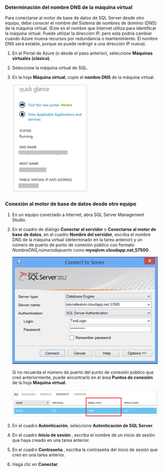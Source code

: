 ### <a name="determine-the-dns-name-of-the-virtual-machine"></a>Determinación del nombre DNS de la máquina virtual
Para conectarse al motor de base de datos de SQL Server desde otro equipo, debe conocer el nombre del Sistema de nombres de dominio (DNS) de la máquina virtual. (Este es el nombre que Internet utiliza para identificar la máquina virtual. Puede utilizar la dirección IP, pero esta podría cambiar cuando Azure mueva recursos por redundancia o mantenimiento. El nombre DNS será estable, porque se puede redirigir a una dirección IP nueva).  

1. En el Portal de Azure (o desde el paso anterior), seleccione **Máquinas virtuales (clásico)**.
2. Seleccione la máquina virtual de SQL.
3. En la hoja **Máquina virtual**, copie el **nombre DNS** de la máquina virtual.
   
    ![Nombre DNS](./media/virtual-machines-sql-server-connection-steps/sql-vm-dns-name.png)

### <a name="connect-to-the-database-engine-from-another-computer"></a>Conexión al motor de base de datos desde otro equipo
1. En un equipo conectado a Internet, abra SQL Server Management Studio.
2. En el cuadro de diálogo **Conectar al servidor** o **Conectarse al motor de base de datos**, en el cuadro **Nombre del servidor**, escriba el nombre DNS de la máquina virtual (determinado en la tarea anterior) y un número de puerto de punto de conexión público con formato *NombreDNS,númerodepuerto* como **mysqlvm.cloudapp.net,57500**.
   
    ![Conectar mediante SSMS](./media/virtual-machines-sql-server-connection-steps/33Connect-SSMS.png)
   
    Si no recuerda el número de puerto del punto de conexión público que creó anteriormente, puede encontrarlo en el área **Puntos de conexión** de la hoja **Máquina virtual**.
   
    ![Public Port](./media/virtual-machines-sql-server-connection-steps/sql-vm-port-number.png)
3. En el cuadro **Autenticación**, seleccione **Autenticación de SQL Server**.
4. En el cuadro **Inicio de sesión** , escriba el nombre de un inicio de sesión que haya creado en una tarea anterior.
5. En el cuadro **Contraseña** , escriba la contraseña del inicio de sesión que creó en una tarea anterior.
6. Haga clic en **Conectar**.

